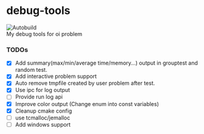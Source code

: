 # debug-tools
![Autobuild](https://github.com/aplqo/debug-tools/workflows/Autobuild/badge.svg)   
My debug tools for oi problem

### TODOs
- [x] Add summary(max/min/average time/memory...) output in grouptest and random test.
- [x] Add interactive problem support
- [x] Auto remove tmpfile created by user problem after test.
- [x] Use ipc for log output
- [ ] Provide run log api
- [x] Improve color output (Change enum into const variables)
- [x] Cleanup cmake config
- [ ] use tcmalloc/jemalloc
- [ ] Add windows support
